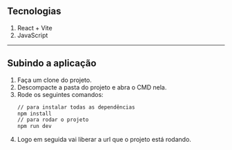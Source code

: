 ## Tecnologias

1. React + Vite
2. JavaScript

---
## Subindo a aplicação
1. Faça um clone do projeto.
2. Descompacte a pasta do projeto e abra o CMD nela.
3. Rode os seguintes comandos:
   ```bash
   // para instalar todas as dependências
   npm install
   // para rodar o projeto
   npm run dev
    ```
4. Logo em seguida vai liberar a url que o projeto está rodando.
